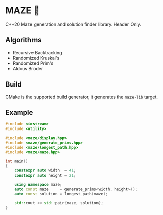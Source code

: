 # MAZE 🌽

C++20 Maze generation and solution finder library. Header Only.

## Algorithms

- Recursive Backtracking
- Randomized Kruskal's
- Randomized Prim's
- Aldous Broder

## Build

CMake is the supported build generator, it generates the `maze-lib` target.

## Example

```cpp
#include <iostream>
#include <utility>

#include <maze/display.hpp>
#include <maze/generate_prims.hpp>
#include <maze/longest_path.hpp>
#include <maze/maze.hpp>

int main()
{
    constexpr auto width  = 41;
    constexpr auto height = 21;

    using namespace maze;
    auto const maze     = generate_prims<width, height>();
    auto const solution = longest_path(maze);

    std::cout << std::pair{maze, solution};
}
```

